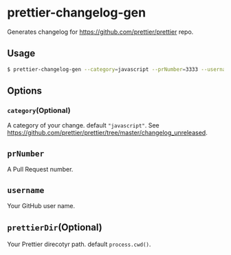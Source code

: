 # prettier-changelog-gen

Generates changelog for https://github.com/prettier/prettier repo.

## Usage

```sh
$ prettier-changelog-gen --category=javascript --prNumber=3333 --username=sosukesuzuki
```

## Options

### `category`(Optional)

A category of your change. default `"javascript"`. See https://github.com/prettier/prettier/tree/master/changelog_unreleased.

## `prNumber`

A Pull Request number.

## `username`

Your GitHub user name.

## `prettierDir`(Optional)

Your Prettier direcotyr path. default `process.cwd()`.
